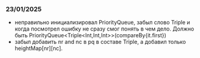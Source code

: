 ### 23/01/2025
- неправильно инициализировал PriorityQueue, забыл слово Triple и когда посмотрел ошибку не 
сразу смог понять в чем дело. Должно быть PriorityQueue<Triple<Int,Int,Int>>(compareBy{it.first})
- забыл добавить nr and nc в pq в составе Triple, а добавил только heightMap[nr][nc].  